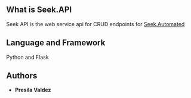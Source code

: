 ## What is Seek.API
Seek API is the web service api for CRUD endpoints for [Seek.Automated](https://github.com/presilamercado/Seek.Automated)

## Language and Framework
Python and Flask

## Authors
* **Presila Valdez**

 